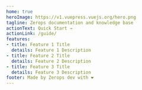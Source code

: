 ```yaml
---
home: true
heroImage: https://v1.vuepress.vuejs.org/hero.png
tagline: Zerops documentation and knowledge base
actionText: Quick Start →
actionLink: /guide/
features:
- title: Feature 1 Title
  details: Feature 1 Description
- title: Feature 2 Title
  details: Feature 2 Description
- title: Feature 3 Title
  details: Feature 3 Description
footer: Made by Zerops dev with ❤️
---
```

